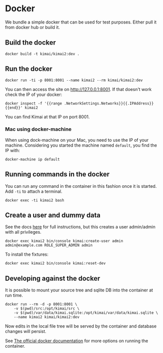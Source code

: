 # Docker

We bundle a simple docker that can be used for test purposes.  Either pull it from docker hub or build it.

## Build the docker

    docker build -t kimai/kimai2:dev .

## Run the docker

    docker run -ti -p 8001:8001 --name kimai2 --rm kimai/kimai2:dev

You can then access the site on http://127.0.0.1:8001. If that doesn't work check the IP of your docker:

    docker inspect -f '{{range .NetworkSettings.Networks}}{{.IPAddress}}{{end}}' kimai2

You can find Kimai at that IP on port 8001.

### Mac using docker-machine

When using dock-machine on your Mac, you need to use the IP of your machine. 
Considering you started the machine named `default`, you find the IP with:

    docker-machine ip default

## Running commands in the docker

You can run any command in the container in this fashion once it is started.  Add `-ti` to attach a terminal.

    docker exec -ti kimai2 bash

## Create a user and dummy data

See the docs [here](installation.md) for full instructions, but this creates a user admin/admin with all privileges.

    docker exec kimai2 bin/console kimai:create-user admin admin@example.com ROLE_SUPER_ADMIN admin

To install the fixtures:

    docker exec kimai2 bin/console kimai:reset-dev

## Developing against the docker

It is possible to mount your source tree and sqlite DB into the container at run time.

    docker run --rm -d -p 8001:8001 \
        -v $(pwd)/src:/opt/kimai/src \
        -v $(pwd)/var/data/kimai.sqlite:/opt/kimai/var/data/kimai.sqlite \
        --name kimai2 kimai/kimai2:dev

Now edits in the local file tree will be served by the container and database changes will persist.

See [The official docker documentation](https://docs.docker.com/) for more options on running the container.
